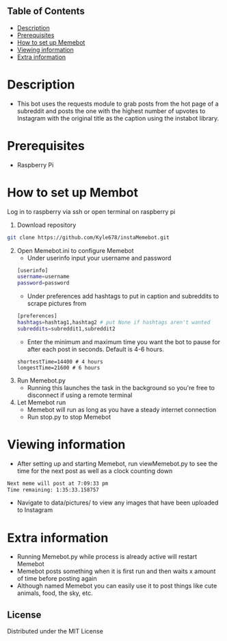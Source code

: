 <!-- TABLE OF CONTENTS -->
## Table of Contents

* [Description](#Description)
* [Prerequisites](#Prerequisites)
* [How to set up Memebot](#How-to-set-up-Memebot)
* [Viewing information](#Viewing-information)
* [Extra information](#Extra-information)

# Description
- This bot uses the requests module to grab posts from the hot page of a subreddit and posts the one with the highest number of upvotes to Instagram with the original title as the caption using the instabot library.

# Prerequisites
- Raspberry Pi

# How to set up Membot
Log in to raspberry via ssh or open terminal on raspberry pi
1. Download repository
```sh
git clone https://github.com/Kyle678/instaMemebot.git
```
2. Open Memebot.ini to configure Memebot
   - Under userinfo input your username and password
   ```sh
   [userinfo]
   username=username
   password=password
   ```
   - Under preferences add hashtags to put in caption and subreddits to scrape pictures from
   ```sh
   [preferences]
   hashtags=hashtag1,hashtag2 # put None if hashtags aren't wanted
   subreddits=subreddit1,subreddit2
   ```
   - Enter the minimum and maximum time you want the bot to pause for after each post in seconds. Default is 4-6 hours.
   ```
   shortestTime=14400 # 4 hours 
   longestTime=21600 # 6 hours
   ```
3. Run Memebot.py
   - Running this launches the task in the background so you're free to disconnect if using a remote terminal
4. Let Memebot run
   - Memebot will run as long as you have a steady internet connection
   - Run stop.py to stop Memebot

# Viewing information
- After setting up and starting Memebot, run viewMemebot.py to see the time for the next post as well as a clock counting down
```sh
Next meme will post at 7:09:33 pm
Time remaining: 1:35:33.158757
```
- Navigate to data/pictures/ to view any images that have been uploaded to Instagram

# Extra information
- Running Memebot.py while process is already active will restart Memebot
- Memebot posts something when it is first run and then waits x amount of time before posting again
- Although named Memebot you can easily use it to post things like cute animals, food, the sky, etc.

<!-- LICENSE -->
## License

Distributed under the MIT License